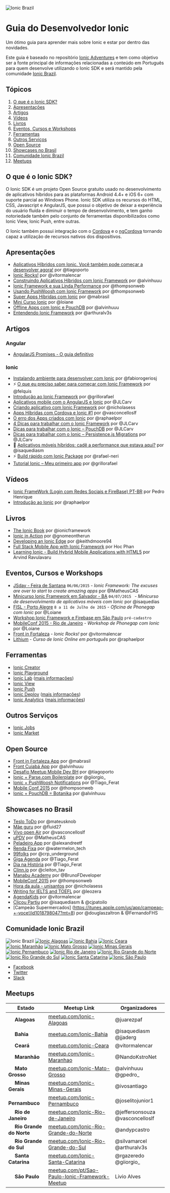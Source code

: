 ![Ionic Brazil](resources/logos/_brazil/ionic-brazil-logo.png)

# Guia do Desenvolvedor Ionic
Um ótimo guia para aprender mais sobre Ionic e estar por
dentro das novidades.

Este guia é baseado no repositório [Ionic Adventures](http://github.com/juarezpaf/ionic-adventures) e tem como objetivo ser a fonte principal de informações relacionadas a conteúdo em Português para quem desenvolve utilizando o Ionic SDK e será mantido pela comunidade [Ionic Brazil](http://github.com/ionicbrazil).

## Tópicos

  1. [O que é o Ionic SDK?](#o-que-é-o-ionic-sdk)
  2. [Apresentações](#apresentações)
  3. [Artigos](#artigos)
  4. [Vídeos](#vídeos)
  5. [Livros](#livros)
  6. [Eventos, Cursos e Workshops](#eventos-cursos-e-workshops)
  7. [Ferramentas](#ferramentas)
  8. [Outros Serviços](#outros-serviços)
  9. [Open Source](#open-source)
  10. [Showcases no Brasil](#showcases-no-brasil)
  11. [Comunidade Ionic Brazil](#comunidade-ionic-brazil)
  12. [Meetups](#meetups)

## O que é o Ionic SDK?
O Ionic SDK é um projeto Open Source gratuito usado no desenvolvimento de aplicativos híbridos para as plataformas Android 4.4+ e iOS 6+ com suporte parcial ao Windows Phone. Ionic SDK utiliza os recursos do HTML, CSS, Javascript e AngularJS, que possui o objetivo de deixar a experiência do usuário fluída e diminuir o tempo de desenvolvimento, e tem ganho notoriedade também pelo conjunto de ferramentas disponibilizados como Ionic View, Ionic Push, entre outras.

O Ionic também possui integração com o [Cordova](https://cordova.apache.org/) e o [ngCordova](http://ngcordova.com/) tornando capaz a utilização de recursos nativos dos dispositivos.

## Apresentações

* [Aplicativos Híbridos com Ionic. Você também pode começar a desenvolver agora!](http://www.tiagoporto.com/aplicativos-hibridos-com-ionic-voce-tambem-pode-comecar-a-desenvolver-agora) por @tiagoporto
* [Ionic Rocks!](https://speakerdeck.com/vitormalencar/ionic-rocks) por @vitormalencar
* [Construindo Aplicativos Híbridos com Ionic Framework](http://alvarowolfx.github.io/ionic-present/#/) por @alvinhuuu
* [Ionic Framework e sua Linda Performance](http://pt.slideshare.net/thompsonemerson/ionic-frameworks-e-sua-linda-performance-mobile-conf-2015) por @thompsonweb
* [Usando PushWoosh com Ionic Framework](http://pt.slideshare.net/thompsonemerson/usando-pushwoosh-com-ionic-framework) por @thompsonweb
* [Super Apps Híbridas com Ionic](http://mabrasil.github.io/talks/2015/cocoaheads/) por @mabrasil
* [Mini Curso Ionic](http://www.slideshare.net/loianeg/mini-curso-ionic-framework) por @loiane
* [Offline Apps com Ionic e PouchDB](http://www.slideshare.net/alvarowolfx/offline-apps-using-ionic-framework-and-pouchdb) por @alvinhuuu
* [Entendendo Ionic Framework](http://arthuralves.github.io/entendendoionic) por @arthuralv3s

## Artigos

### Angular

* [AngularJS Promises - O guia definitivo](http://nomadev.com.br/angularjs-promises-promessas-o-guia-definitivo/)

### Ionic

* [Instalando ambiente para desenvolver com Ionic](http://fabiorogeriosj.com.br/desenvolvendo-aplicativos-mobile-ionic-post-1.html) por @fabiorogeriosj
* :zap: [O que eu preciso saber para começar com Ionic Framework](http://tutsmais.com.br/blog/ionicframework/o-que-eu-preciso-saber-para-comecar-com-ionic-framework) por @felquis
* [Introdução ao Ionic Framework](http://tableless.com.br/introducao-ao-ionic-framework/) por @grillorafael
* [Aplicativos mobile com o AngularJS e Ionic](http://frontinbrazil.com.br/aplicativos-mobile-com-o-angularjs-e-ionic/) por @JLCarv
* [Criando aplicativo com Ionic Framework](http://nicholasess.com.br/desenvolvimento/criando-aplicativo-com-ionic-framework-serie/) por @nicholasess
* [Apps Híbridas com Cordova e Ionic #1](http://luisvasconcellos.com/2015/04/06/apps-hibridas-com-cordova-e-ionic.html) por @vasconcelloslf
* [O erro dos Apps criados com Ionic](https://medium.com/@LithiumBr/o-erro-dos-apps-criados-com-ionic-6797c1216d15?source=tw-992152d591ea-1436294034569) por @raphaelpor
* [4 Dicas para trabalhar com o Ionic Framework](http://frontinbrazil.com.br/4-dicas-ionic-framework/) por @JLCarv
* [Dicas para trabalhar com o Ionic – PouchDB](http://frontinbrazil.com.br/pouchdb/) por @JLCarv
* [Dicas para trabalhar com o Ionic – Persistence.js Migrations](http://frontinbrazil.com.br/persistencejs-migrations/) por @JLCarv
* :rocket: [Aplicativos móveis híbridos: cadê a performance que estava aqui?](http://isaquedias.com.br/aplicativos-moveis-hibridos-cade-a-perfomance-que-estava-aqui/) por @isaquediasm
* :zap: [Build rápido com Ionic Package](https://medium.com/@rafaelneri/build-r%C3%A1pido-com-ionic-package-6ce4525ddf1b#.hh9q6ka98) por @rafael-neri
* [Tutorial Ionic – Meu primeiro app](http://tableless.com.br/tutorial-ionic-meu-primeiro-app/) por @grillorafael

## Vídeos
* [Ionic FrameWork (Login com Redes Sociais e FireBase) PT-BR](https://www.youtube.com/playlist?list=PLZM1UQ94Dm7O7YPc8SuZsfEFvxlLUroGC) por Pedro Henrique
* [Introdução ao Ionic](https://www.youtube.com/playlist?list=PLalnMrJS3xs02-QtOxLj294DMXG6y-QMh) por @raphaelpor

## Livros

* [The Ionic Book](http://ionicframework.com/docs/guide/) por @ionicframework
* [Ionic in Action](http://www.manning.com/wilken) por @gnomeontherun
* [Developing an Ionic Edge](http://bleedingedgepress.com/developing-ionic-edge/) por @keithdmoore94
* [Full Stack Mobile App with Ionic Framework](http://amzn.com/B00QF1H380) por Hoc Phan
* [Learning Ionic - Build Hybrid Mobile Applications with HTML5](http://amzn.com/B010BEEIF2) por Arvind Ravulavaru

## Eventos, Cursos e Workshops


* [JSday - Feira de Santana](http://www.jsday.com.br/) `06/06/2015` - *Ionic Framework: The excuses are over to start to create amazing apps* por @MatheusCAS
* [Minicurso Ionic Framework em Salvador - BA](http://www.eventick.com.br/minicurso-ionic-framework) `04/07/2015 ` - *Minicurso de desenvolvimento de aplicativos móveis com Ionic* por @isaquedias
* [FISL - Porto Alegre](http://softwarelivre.org/fisl16) `8 a 11 de Julho de 2015` - *Oficina de Phonegap com Ionic* por @Loiane
* [Workshop Ionic Framework e Firebase em São Paulo](https://kaumac.typeform.com/to/ovUnoW) `pré-cadastro`
* [MobileConf 2015 - Rio de Janeiro](http://www.mobileconf.com.br/) - *Workshop de Phonegap com Ionic* por @Loiane
* [Front in Fortaleza](http://www.frontinfortaleza.com.br/) - *Ionic Rocks!* por @vitormalencar
* [Lithium](http://lithium.net.br/cursos/ionic.html) - *Curso de Ionic Online em português* por @raphaelpor

## Ferramentas

* [Ionic Creator](https://creator.ionic.io/)
* [Ionic Playground](http://play.ionic.io/)
* [Ionic Lab](http://lab.ionic.io/) ([mais informações](http://blog.ionic.io/announcing-ionic-lab-mix-it-up-with-our-new-gui-tool/))
* [Ionic View](http://view.ionic.io/)
* [Ionic Push](https://apps.ionic.io/landing/push)
* [Ionic Deploy](https://apps.ionic.io/signup) ([mais informações](http://blog.ionic.io/announcing-ionic-deploy-alpha-update-your-app-without-waiting/))
* [Ionic Analytics](https://apps.ionic.io/signup) ([mais informações](http://blog.ionic.io/optimize-your-apps-growth-with-ionic-analytics-now-in-alpha/))

## Outros Serviços
* [Ionic Jobs](http://jobs.ionic.io/)
* [Ionic Market](http://market.ionic.io/)

## Open Source

* [Front in Fortaleza App](https://github.com/devevents/front-in-fortaleza-app) por @mabrasil
* [Front Cuiabá App](https://github.com/alvarowolfx/front-in-cuiaba-app) por @alvinhuuu
* [Desafio Meetup Mobile Dev BH](https://github.com/tiagoporto/desafio-mobile) por @tiagoporto
* [Ionic + Parse.com Boilerplate](https://github.com/giorgiofellipe/ionic-angular-parse-boilerplate) por @giiorgio_
* [Ionic + PushWoosh Notifications](https://github.com/TiagoSilvaPereira/ionic-pushwoosh) por @Tiago_Ferat
* [Mobile Conf 2015](https://github.com/thompsonemerson/app-mobile-conf) por @thompsonweb
* [Ionic + PouchDB = Botanika](https://github.com/alvarowolfx/botanika) por @alvinhuuu

## Showcases no Brasil

* [Teslo ToDo](https://play.google.com/store/apps/details?id=br.com.teslo.teslo_todo) por @mateusknob
* [Mãe guru](http://maeguru.com.br/) por @fluid27
* [Vivo open Air](https://itunes.apple.com/us/app/vivo-open-air/id940039537?mt=8) por @vasconcelloslf
* [uPDV](https://play.google.com/store/apps/details?id=com.ionicframework.updv389492) por @MatheusCAS
* [Peladeiro App](https://play.google.com/store/apps/details?id=com.alexandreoliveira.peladeiroapp) por @alexandreetf
* [Renda Fixa](http://rendafixa.rocks/) por @watermelon_tech
* [99folks](http://99folks.com) por @crp_underground
* [Giga Agenda](https://play.google.com/store/apps/details?id=com.tsp.gigaagenda532012) por @Tiago_Ferat
* [Dia na História](https://play.google.com/store/apps/details?id=com.tsp.dayinhistory910335) por @Tiago_Ferat
* [Clinn.io](http://clinn.io/) por @cleiton_tav
* [Manabu Academy](https://play.google.com/store/apps/details?id=com.manabuacademy.manabuacademy) por @BrunoFDeveloper
* [MobileConf 2015](https://github.com/thompsonemerson/app-mobile-conf) por @thompsonweb
* [Hora da aula - unisantos](https://play.google.com/store/apps/details?id=br.com.nicholasess.horadaulaunisantos&hl=pt_BR) por @nicholasess
* [Writing for IELTS and TOEFL](http://writingskills.leonardofaria.net) por @leozera
* [AgendaKids](https://play.google.com/store/apps/details?id=com.agendakidsdigital.app) por @vitormalencar
* [Clicou Partiu](https://play.google.com/store/apps/details?id=br.com.clicoupartiu) por @isaquediasm & @cjpatoilo
* [Campeão Supermercados] (https://itunes.apple.com/us/app/campeao-+-voce!/id1018798047?mt=8) por @douglaszaltron & @FernandoFHS

## Comunidade Ionic Brazil
![Ionic Brazil](resources/logos/_brazil/ionic-brazil-icon-small.png)
[![Ionic Alagoas](resources/logos/alagoas/ionic-alagoas-icon-small.png)](http://www.meetup.com/Ionic-Alagoas)
[![Ionic Bahia](resources/logos/bahia/ionic-bahia-icon-small.png)](http://www.meetup.com/Ionic-Bahia)
[![Ionic Ceara](resources/logos/ceara/ionic-ceara-icon-small.png)](http://www.meetup.com/Ionic-Ceara)
[![Ionic Maranhão](resources/logos/maranhao/ionic-maranhao-icon-small.png)](http://www.meetup.com/Ionic-Maranhao)
[![Ionic Mato Grosso](resources/logos/matogrosso/ionic-matogrosso-icon-small.png)](http://www.meetup.com/Ionic-Mato-Grosso)
[![Ionic Minas Gerais](resources/logos/minasgerais/ionic-minasgerais-icon-small.png)](http://www.meetup.com/Ionic-Minas-Gerais)
[![Ionic Pernambuco](resources/logos/pernambuco/ionic-pernambuco-icon-small.png)](http://www.meetup.com/Ionic-Pernambuco/)
[![Ionic Rio de Janeiro](resources/logos/riodejaneiro/ionic-riodejaneiro-icon-small.png)](http://www.meetup.com/Ionic-Rio-de-Janeiro)
[![Ionic Rio Grande do Norte](resources/logos/riograndedonorte/ionic-riograndedonorte-icon-small.png)](http://www.meetup.com/Ionic-Rio-Grande-do-Norte)
[![Ionic Rio Grande do Sul](resources/logos/riograndedosul/ionic-riograndedosul-icon-small.png)](http://www.meetup.com/Ionic-Rio-Grande-do-Sul)
[![Ionic Santa Catarina](resources/logos/santacatarina/ionic-santacatarina-icon-small.png)](http://www.meetup.com/Ionic-Santa-Catarina)
[![Ionic São Paulo](resources/logos/saopaulo/ionic-saopaulo-icon-small.png)](http://www.meetup.com/IonicSaoPaulo)

* [Facebook](https://www.facebook.com/groups/1558333777738228)
* [Twitter](http://twitter.com/ionicbrazil)
* [Slack](http://ionicbrazilslack.herokuapp.com)

## Meetups
Estado                  | Meetup Link                               | Organizadores
---                     | ---                                       | ---
<img src="resources/bandeiras/alagoas.png" width=16/> **Alagoas** | [meetup.com/Ionic-Alagoas][mAL] | @juarezpaf
<img src="resources/bandeiras/bahia.png" width=16/> **Bahia** | [meetup.com/Ionic-Bahia][mBH]  | @isaquediasm @jjaderg
<img src="resources/bandeiras/ceara.png" width=16/> **Ceará**  | [meetup.com/Ionic-Ceara][mCE]  | @vitormalencar
<img src="resources/bandeiras/maranhao.png" width=16/> **Maranhão**  | [meetup.com/Ionic-Maranhao][mMA]  | @NandoKstroNet
<img src="resources/bandeiras/mato-grosso.png" width=16/> **Mato Grosso** | [meetup.com/Ionic-Mato-Grosso][mMT] | @alvinhuuu @gpedro_
<img src="resources/bandeiras/minas-gerais.png" width=16/> **Minas Gerais** | [meetup.com/Ionic-Minas-Gerais][mMG] | @ivosantiago
<img src="resources/bandeiras/pernambuco.png" width=16/> **Pernambuco** | [meetup.com/Ionic-Pernambuco][mPE]  | @joselitojunior1
<img src="resources/bandeiras/rio-de-janeiro.png" width=16/> **Rio de Janeiro** | [meetup.com/Ionic-Rio-de-Janeiro][mRJ]  | @jeffersonsouza @vasconcelloslf
<img src="resources/bandeiras/rio-grande-do-norte.png" width=16/> **Rio Grande do Norte** | [meetup.com/Ionic-Rio-Grande-do-Norte][mRN]  | @andypcastro
<img src="resources/bandeiras/rio-grande-do-sul.png" width=16/> **Rio Grande do Sul** | [meetup.com/Ionic-Rio-Grande-do-Sul][mRS] | @silvamarcel @arthuralv3s
<img src="resources/bandeiras/santa-catarina.png" width=16/> **Santa Catarina**  | [meetup.com/Ionic-Santa-Catarina][mSC]  | @rgazeredo @giiorgio_
<img src="resources/bandeiras/sao-paulo.png" width=16/> **São Paulo**  | [meetup.com/pt/Sao-Paulo-Ionic-Framework-Meetup][mSP]  | Livio Alves

[mAL]: http://meetup.com/Ionic-AL
[mBH]: http://meetup.com/Ionic-Bahia
[mCE]: http://www.meetup.com/Ionic-Ceara
[mMA]: http://meetup.com/Ionic-Maranhao
[mMT]: http://meetup.com/Ionic-Mato-Grosso
[mMG]: http://meetup.com/Ionic-Minas-Gerais
[mPE]: http://meetup.com/Ionic-Pernambuco
[mRJ]: http://meetup.com/Ionic-Rio-de-Janeiro
[mRN]: http://meetup.com/Ionic-Rio-Grande-do-Norte
[mRS]: http://meetup.com/Ionic-Rio-Grande-do-Sul
[mSC]: http://meetup.com/Ionic-Santa-Catarina
[mSP]: http://meetup.com/IonicSaoPaulo
